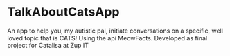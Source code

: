 # TalkAboutCatsApp
An app to help you, my autistic pal, initiate conversations on a specific, well loved topic that is CATS! Using the api MeowFacts. Developed as final project for Catalisa at Zup IT
